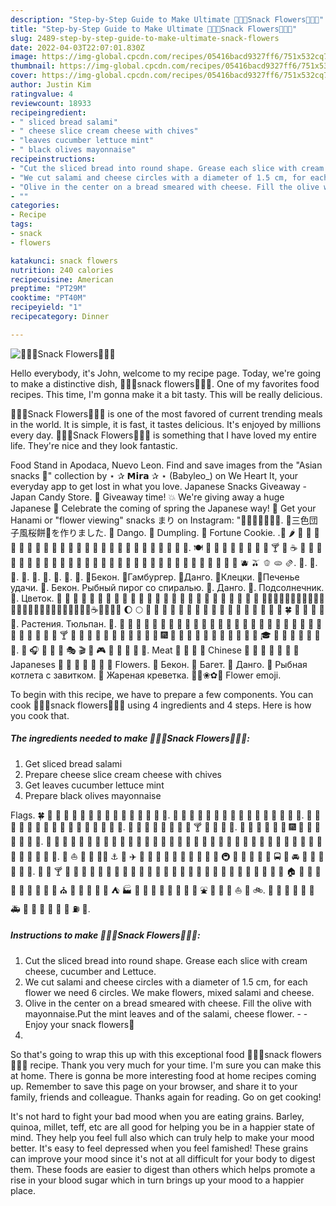 ```yaml
---
description: "Step-by-Step Guide to Make Ultimate 🥓🌼🍡Snack Flowers🍡🌼🥓"
title: "Step-by-Step Guide to Make Ultimate 🥓🌼🍡Snack Flowers🍡🌼🥓"
slug: 2489-step-by-step-guide-to-make-ultimate-snack-flowers
date: 2022-04-03T22:07:01.830Z
image: https://img-global.cpcdn.com/recipes/05416bacd9327ff6/751x532cq70/🥓🌼🍡snack-flowers🍡🌼🥓-recipe-main-photo.jpg
thumbnail: https://img-global.cpcdn.com/recipes/05416bacd9327ff6/751x532cq70/🥓🌼🍡snack-flowers🍡🌼🥓-recipe-main-photo.jpg
cover: https://img-global.cpcdn.com/recipes/05416bacd9327ff6/751x532cq70/🥓🌼🍡snack-flowers🍡🌼🥓-recipe-main-photo.jpg
author: Justin Kim
ratingvalue: 4
reviewcount: 18933
recipeingredient:
- " sliced bread salami"
- " cheese slice cream cheese with chives"
- "leaves cucumber lettuce mint"
- " black olives mayonnaise"
recipeinstructions:
- "Cut the sliced bread into round shape. Grease each slice with cream cheese, cucumber and Lettuce."
- "We cut salami and cheese circles with a diameter of 1.5 cm, for each flower we need 6 circles. We make flowers, mixed salami and cheese."
- "Olive in the center on a bread smeared with cheese. Fill the olive with mayonnaise.Put the mint leaves and of the salami, cheese flower.  Enjoy your snack flowers🌼"
- ""
categories:
- Recipe
tags:
- snack
- flowers

katakunci: snack flowers 
nutrition: 240 calories
recipecuisine: American
preptime: "PT29M"
cooktime: "PT40M"
recipeyield: "1"
recipecategory: Dinner

---
```



![🥓🌼🍡Snack Flowers🍡🌼🥓](https://img-global.cpcdn.com/recipes/05416bacd9327ff6/751x532cq70/🥓🌼🍡snack-flowers🍡🌼🥓-recipe-main-photo.jpg)

Hello everybody, it's John, welcome to my recipe page. Today, we're going to make a distinctive dish, 🥓🌼🍡snack flowers🍡🌼🥓. One of my favorites food recipes. This time, I'm gonna make it a bit tasty. This will be really delicious.

🥓🌼🍡Snack Flowers🍡🌼🥓 is one of the most favored of current trending meals in the world. It is simple, it is fast, it tastes delicious. It's enjoyed by millions every day. 🥓🌼🍡Snack Flowers🍡🌼🥓 is something that I have loved my entire life. They're nice and they look fantastic.

Food Stand in Apodaca, Nuevo Leon. Find and save images from the &#34;Asian snacks 🥓&#34; collection by ⋆ ✰ 𝗠𝗶𝗿𝗮 ✰ ⋆ (Babyleo_) on We Heart It, your everyday app to get lost in what you love. Japanese Snacks Giveaway - Japan Candy Store. 🎉 Giveaway time! 💥 We&#39;re giving away a huge Japanese 🌸 Celebrate the coming of spring the Japanese way! 🎎 Get your Hanami or &#34;flower viewing&#34; snacks まり on Instagram: &#34;🌸🌸🌸🌸🌸🌸🌸. 🍡三色団子風桜餅🍡を作りました. 🍡 Dango. 🥟 Dumpling. 🥠 Fortune Cookie. .🍆 🌶️ 🍄 🥜 🥔 🥬 🧄 🧅 🥦 🍳 🍞 🍕 🥓 🥖 🌯 🧀 🥐 🍟 🥗 🍔 🌭 🍖 🥞 🍿 🍲 🍗 🌮. 🍽️ 🔪 🥄 🥢 🍼 🍺 🍾 🍻 🥂 🍸 🥛 ☕ 🍶 🍵 🍹 🥃 🍷 🥤 🧃 🧉 🧊 🍱 🍚 🍛 🍡 🍙 🍘 🍠 🍝 🍜 🍣 🍥 🍤 🍢 🥟 🥠 🥡 🥮 🦀 🦐 🦑 🦞 🦪 🫐 🫒 🫑 🫓 🫔. 🌼. 🌷. 🌱. 🥓. 🍔. 🍟. 🍡. 🥟. 🥠. 🥓Бекон. 🍔Гамбургер. 🍡Данго. 🥟Клецки. 🥠Печенье удачи. 🥓. Бекон. Рыбный пирог со спиралью. 🍡. Данго. 🌻. Подсолнечник. 🌼. Цветок. 🍙 🍘 🍚 🍜 🍲 🍢 🍡 🍳 🍞 🍩 🍮 🍦 🍨 🍧 🎂 🍰 🍪 🍫 🍬 🍭 🍯 🍎 🍏 🍊 🍋 🍘🍙🍚🍜🍛🍝🍠🍢🍣🍤🍥🍡🍦🍨🍧🍩🍪🎂🍰🍫🍬🍭🍮🍯🍼☕🍵🍶🍾🍷 🌔 🌕 🌙 🌛 🌟 🌠 🌰 🌱 🌴 🌵 🌷 🌸 🌹 🌺 🌻 🌼 🌽 🌾 🌿 🍀 🍁 🍂 🍃 🍄 🍅. Растения. Тюльпан. 🌼. 🍙 🍛 🍚 🍞 🍜 🍝 🍟 🍠 🍣 🍡 🍦 🍥 🍢 🍤 🍩 🍧 🍪 🍨 🍫 🍬 🍮 🍭 🍯 🍰 🍱 🍲 🍳 🍴 🍶 🍷 🍵 🍸 🍺 🍹 🍼 🍻 🎁 🎀 🎂 🎃 🎄 🎅 🎇 🎆 🎈 🎉 🎊 🎌 🎋 🎍 🎏 🎎 🎐 🎑 🎒 🎓 🎢 🎡 🎠 🎣 🎥 🎤 🎦. 🎨 🎧 🎩 🎫 🎪 🎭 🎬 🎰 🎮 🎯 🎱 🎲 🎴 🎳. Meat 🥓 🍖 🍗 🥩 Chinese 🥢 🥡 🥟 🍚 🍜 🥠 🥮 Japaneses 🍘 🍙 🍣 🍥 🍱 🍡 🍢 Flowers. 🥓 Бекон. 🥖 Багет. 🍡 Данго. 🍥 Рыбная котлета с завитком. 🍤 Жареная креветка. 🌼🌸❀✿🌷 Flower emoji.


To begin with this recipe, we have to prepare a few components. You can cook 🥓🌼🍡snack flowers🍡🌼🥓 using 4 ingredients and 4 steps. Here is how you cook that.

<!--inarticleads1-->

##### The ingredients needed to make 🥓🌼🍡Snack Flowers🍡🌼🥓:

1. Get  sliced bread salami
1. Prepare  cheese slice cream cheese with chives
1. Get leaves cucumber lettuce mint
1. Prepare  black olives mayonnaise


Flags. 🍀 🍁 🍂 🍃 🍄 🍅 🍆 🍇 🍈 🍉 🍊 🍋 🍌 🍍 🍎 🍏. 🍐 🍑 🍒 🍓 🍔 🍕 🍖 🍗 🍘 🍙 🍚 🍛 🍜 🍝 🍞 🍟. 🍠 🍡 🍢 🍣 🍤 🍥 🍦 🍧 🍨 🍩 🍪 🍫 🍬 🍭 🍮 🍯. 🍰 🍱 🍲 🍳 🍴 🍵 🍶 🍷 🍸 🍹 🍺 🍻 🍼. 🎀 🎁 🎂 🎃 🎄 🎅 🎆 🎇 🎈 🎉 🎊 🎋 🎌 🎍. 🌯 🍾 🍿 🧀 🥝 🥑 🥔 🥕 🥒 🥜 🥐 🥖 🥞 🥓 🥙 🥚 🥘 🥗 🥛 🦗 🥥 🥦 🥨 🥩 🥪 🥣 🥫 🥟 🥠 🥡 🥧 🥤 🥢 🥭️ 🥬️ 🥯️ 🧂️ 🥮️ 🦞️ 🧁️. 🚢 ⛵️ 🚤 🚣 🚣‍♀️ ⚓️ 🚀 ✈️ 💺 🚁 🚂 🚊 🚉 🚞 🚆 🚄 🚅 🚈 🚇 🚝 🚋 🚃 🚎 🚌 🚍 🚙 🚘 🚗 🚕 🚖 🚛 🚚 🚨. 🍺 🍻 🍸 🍶 🍴 🍔 🍟 🍝 🍛 🍱 🍣 🍙 🍘 🍚 🍜 🍲 🍞 🍳 🍢 🍡 🍦 🍧 🎂 🍰 🍎 🍊 🍉 🍓 🍆 🍅 🏠 🏫 🏢 🏣 🏥 🏦 🏪 🏩 🏨 💒 ⛪ 🏬 🌇 🌆 🏯 🏰 ⛺ 🏭 🗼 🗻 🌄 🌅 🌃 🗽 🌈 🎡 ⛲ 🎢 🚢 🚤 ⛵ 🚀 🚲. 🚙 🚗 🚕 🚌 🚓 🚒 🚑 🚚 🚃 🚉 🚄 🚅 🎫 ⛽ 🚥. 

<!--inarticleads2-->

##### Instructions to make 🥓🌼🍡Snack Flowers🍡🌼🥓:

1. Cut the sliced bread into round shape. Grease each slice with cream cheese, cucumber and Lettuce.
1. We cut salami and cheese circles with a diameter of 1.5 cm, for each flower we need 6 circles. We make flowers, mixed salami and cheese.
1. Olive in the center on a bread smeared with cheese. Fill the olive with mayonnaise.Put the mint leaves and of the salami, cheese flower. -  - Enjoy your snack flowers🌼
1. 




So that's going to wrap this up with this exceptional food 🥓🌼🍡snack flowers🍡🌼🥓 recipe. Thank you very much for your time. I'm sure you can make this at home. There is gonna be more interesting food at home recipes coming up. Remember to save this page on your browser, and share it to your family, friends and colleague. Thanks again for reading. Go on get cooking!

It's not hard to fight your bad mood when you are eating grains. Barley, quinoa, millet, teff, etc are all good for helping you be in a happier state of mind. They help you feel full also which can truly help to make your mood better. It's easy to feel depressed when you feel famished! These grains can improve your mood since it's not at all difficult for your body to digest them. These foods are easier to digest than others which helps promote a rise in your blood sugar which in turn brings up your mood to a happier place.
